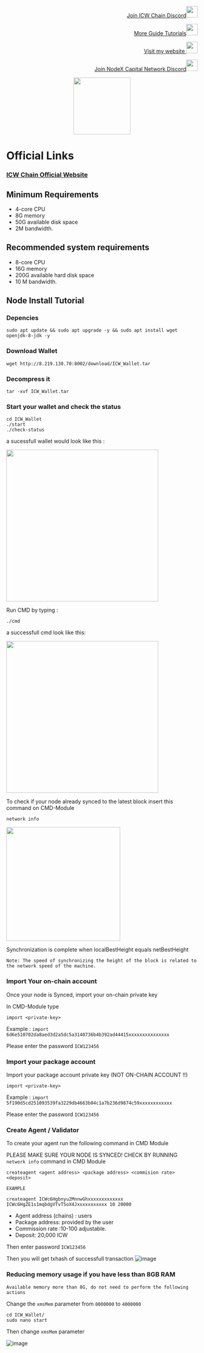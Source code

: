 </p>
<p style="font-size:14px" align="right">
<a href="https://discord.gg/WDgKb8GbCC" target="_blank">Join ICW Chain Discord<img src="https://user-images.githubusercontent.com/50621007/176236430-53b0f4de-41ff-41f7-92a1-4233890a90c8.png" width="30"/></a>
</p>

<p style="font-size:14px" align="right">
<a href="https://github.com/elangrr/testnet_guide" target="_blank">More Guide Tutorials<img src="https://avatars.githubusercontent.com/u/34649601?v=4" width="30"/></a>
</p>

<p style="font-size:14px" align="right">
<a href="https://indonode.dev/" target="_blank">Visit my website <img src="https://avatars.githubusercontent.com/u/34649601?v=4" width="30"/></a>
</p>

</p>
<p style="font-size:14px" align="right">
<a href="https://discord.gg/gru6MuGPgP" target="_blank">Join NodeX Capital Network Discord<img src="https://user-images.githubusercontent.com/50621007/176236430-53b0f4de-41ff-41f7-92a1-4233890a90c8.png" width="30"/></a>
</p>

<p align="center">
 <img height="150" height="auto" src="https://miro.medium.com/fit/c/176/176/0*Fje3iR1h1XcvlRx8">
</p>

# Official Links
### [ICW Chain Official Website](https://www.icwchain.com/)


## Minimum Requirements 
- 4-core CPU 
- 8G memory
- 50G available disk space
- 2M bandwidth.
## Recommended system requirements
- 8-core CPU 
- 16G memory 
- 200G available hard disk space
- 10 M bandwidth.

## Node Install Tutorial

### Depencies 
```
sudo apt update && sudo apt upgrade -y && sudo apt install wget openjdk-8-jdk -y
```

### Download Wallet
```
wget http://8.219.130.70:8002/download/ICW_Wallet.tar
```

### Decompress it
```
tar -xvf ICW_Wallet.tar
```

### Start your wallet and check the status
```
cd ICW_Wallet
./start
./check-status
```
a sucessfull wallet would look like this :

 <img height="400" height="auto" src="https://user-images.githubusercontent.com/34649601/194700746-57d64f33-8fc0-414d-9dad-fe83b42828b7.png">
</p>

Run CMD by typing :
```
./cmd
```
a successfull cmd look like this:

 <img height="400" height="auto" src="https://user-images.githubusercontent.com/34649601/194700888-e358b614-bacb-40da-a353-12a2317941ec.png">
</p>

To check if your node already synced to the latest block insert this command on CMD-Module
```
network info
```

 <img height="300" height="auto" src="https://user-images.githubusercontent.com/34649601/194700959-347549b0-f9c3-4877-a6ae-a5c90d3d21e1.png">
</p>

Synchronization is complete when localBestHeight equals netBestHeight

`Note: The speed of synchronizing the height of the block is related to the network speed
of the machine.`

### Import Your on-chain account 
Once your node is Synced, import your on-chain private key

In CMD-Module type 
```
import <private-key>
```
Example : `import 6d6e510702da8aed3d2a5dc5a3140736b4b392ad44415xxxxxxxxxxxxxxx`

Please enter the password `ICW123456`

### Import your package account
Import your package account private key (NOT ON-CHAIN ACCOUNT !!)
```
import <private-key>
```
Example : `import 5f190d5cd251093539fa3229db4663b04c1a7b236d9874c59xxxxxxxxxxxx`

Please enter the password `ICW123456`


### Create Agent / Validator

To create your agent run the following command in CMD Module

PLEASE MAKE SURE YOUR NODE IS SYNCED! CHECK BY RUNNING `network info` command in CMD Module
```
createagent <agent address> <package address> <commision rate> <deposit>
```
`EXAMPLE`
```
createagent ICWc6Hgbnyu2MnnwGhxxxxxxxxxxxxx ICWc6HgZE1s1mqbdgVTvT5oX4Jxxxxxxxxxxx 10 20000
```
- Agent address (chains) : users
- Package address: provided by the user
- Commission rate :10-100 adjustable.
- Deposit: 20,000 ICW

Then enter password `ICW123456`

Then you will get txhash of successfull transaction
![image](https://user-images.githubusercontent.com/34649601/195807606-f0db0858-3191-4b59-8b97-8db41b226e2d.png)

### Reducing memory usage if you have less than 8GB RAM
`Available memory more than 8G, do not need to perform the following actions`

Change the `xmsMem` parameter from `8000000` to `4000000`
```
cd ICW_Wallet/
sudo nano start
```

Then change `xmsMem` parameter

![image](https://user-images.githubusercontent.com/34649601/195807944-100a6f61-df3b-4887-979f-f28d693b995e.png)
 

